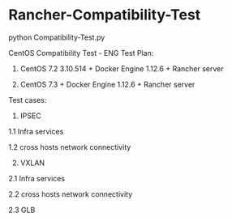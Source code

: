 # Rancher-Compatibility-Test

python Compatibility-Test.py


CentOS Compatibility Test - ENG
Test Plan:
1. CentOS 7.2 3.10.514 + Docker Engine 1.12.6 + Rancher server

2. CentOS 7.3 + Docker Engine 1.12.6 + Rancher server

Test cases:
1. IPSEC

1.1 Infra services

1.2 cross hosts network connectivity


2. VXLAN

2.1 Infra services

2.2 cross hosts network connectivity

2.3 GLB
